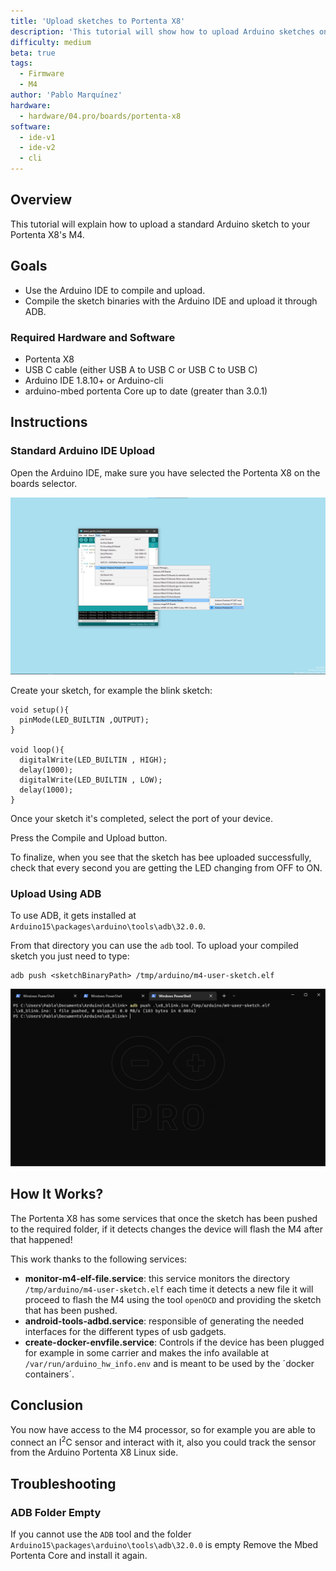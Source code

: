 ```yaml
---
title: 'Upload sketches to Portenta X8'
description: 'This tutorial will show how to upload Arduino sketches on the M4 processor'
difficulty: medium
beta: true
tags:
  - Firmware
  - M4
author: 'Pablo Marquínez'
hardware:
  - hardware/04.pro/boards/portenta-x8
software:
  - ide-v1
  - ide-v2
  - cli
---
```


## Overview
This tutorial will explain how to upload a standard Arduino sketch to your Portenta X8's M4.

## Goals
- Use the Arduino IDE to compile and upload.
- Compile the sketch binaries with the Arduino IDE and upload it through ADB.

### Required Hardware and Software
- Portenta X8
- USB C cable (either USB A to USB C or USB C to USB C)
- Arduino IDE 1.8.10+ or Arduino-cli
- arduino-mbed portenta Core up to date (greater than 3.0.1)

## Instructions

### Standard Arduino IDE Upload
Open the Arduino IDE, make sure you have selected the Portenta X8 on the boards selector.

![IDE board selector](assets/x8-board-manager.png)

Create your sketch, for example the blink sketch:
```arduino
void setup(){
  pinMode(LED_BUILTIN ,OUTPUT);
}

void loop(){
  digitalWrite(LED_BUILTIN , HIGH);
  delay(1000);
  digitalWrite(LED_BUILTIN , LOW);
  delay(1000);
}
```

Once your sketch it's completed, select the port of your device.

Press the Compile and Upload button.

To finalize, when you see that the sketch has bee uploaded successfully, check that every second you are getting the LED changing from OFF to ON.

### Upload Using ADB

To use ADB, it gets installed at `Arduino15\packages\arduino\tools\adb\32.0.0`.

From that directory you can use the `adb` tool. To upload your compiled sketch you just need to type:
```
adb push <sketchBinaryPath> /tmp/arduino/m4-user-sketch.elf
```

![ADB upload with a terminal](assets/x8-terminal-ADB-push.png)

## How It Works?
The Portenta X8 has some services that once the sketch has been pushed to the required folder, if it detects changes the device will flash the M4 after that happened!

This work thanks to the following services:
* **monitor-m4-elf-file.service**: this service monitors the directory `/tmp/arduino/m4-user-sketch.elf` each time it detects a new file it will proceed to flash the M4 using the tool `openOCD` and providing the sketch that has been pushed.
* **android-tools-adbd.service**: responsible of generating the needed interfaces for the different types of usb gadgets.
* **create-docker-envfile.service**: Controls if the device has been plugged for example in some carrier and makes the info available at `/var/run/arduino_hw_info.env` and is meant to be used by the ´docker containers´.

## Conclusion
You now have access to the M4 processor, so for example you are able to connect an I<sup>2</sup>C sensor and interact with it, also you could track the sensor from the Arduino Portenta X8 Linux side.

## Troubleshooting

### ADB Folder Empty

If you cannot use the `ADB` tool and the folder `Arduino15\packages\arduino\tools\adb\32.0.0` is empty Remove the Mbed Portenta Core and install it again.